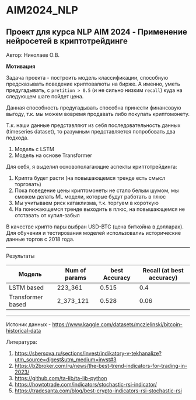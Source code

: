 # AIM2024_NLP

## **Проект для курса NLP AIM 2024** - Применение нейросетей в криптотрейдинге
Автор: Николаев О.В.



**Мотивация**

Задача проекта - построить модель классификации, способную предсказывать поведение криптовалюты на бирже. А именно, уметь предугадывать, с `pretition > 0.5` (и не сильно низким `recall`) куда на следующем шаге пойдет цена.

Данная способность предугадывать способна принести финансовую выгоду, т.к. мы можем вовремя продавать либо покупать криптомонету. 


Т.к. наши данные представляют из себя последовательность данных (timeseries dataset), то разумным представляется попробовать два подхода.

1) Модель с LSTM
2) Модель на основе Transformer

Для себя, я выделил основополагающие аспекты криптотрейдинга:
1) Крипта будет расти (на повышающемся тренде есть смысл торговать) 
2) Пока поведение цены криптомонеты не стало белым шумом, мы сможем делать ML модели, которые будут работать в плюс  
3) Мы учитываем риск катаклизма, т.к. торгуем в короткую
4) На понижающемся тренде выходить в плюс, на повышающемся не отставать от купил-забыл

В качестве крипто пары выбран USD-BTC (цена биткойна в долларах). Для обучения и тестирования моделей использовалиь исторические данные торгов с 2018 года.

---
Результаты

|  Модель      | Num of params | best Accuracy | Recall (at best accuracy) |
| ---------------- |  ---------- |  -- | -- |
| LSTM based            |  223_361  | 0.515 | 0.4 |
| Transformer based               |  2_373_121    | 0.528 | 0.06 |

---

Истоник данных - https://www.kaggle.com/datasets/mczielinski/bitcoin-historical-data

Литература:
1) https://sbersova.ru/sections/invest/indikatory-v-tekhanalize?utm_source=digest&utm_medium=invst#3
2) https://b2broker.com/ru/news/the-best-trend-indicators-for-trading-in-2023/
3) https://github.com/ta-lib/ta-lib-python
4) https://howtotrade.com/indicators/stochastic-rsi-indicator/
5) https://tradesanta.com/blog/best-crypto-indicators-rsi-stochastic-rsi
